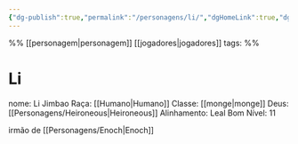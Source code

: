 ```yaml
---
{"dg-publish":true,"permalink":"/personagens/li/","dgHomeLink":true,"dgPassFrontmatter":false}
---
```


%%
[[personagem|personagem]] [[jogadores|jogadores]]
tags: 
%%

# Li
nome: Li Jimbao
Raça: [[Humano|Humano]]
Classe: [[monge|monge]]
Deus: [[Personagens/Heironeous|Heironeous]]
Alinhamento: Leal Bom
Nível: 11

irmão de [[Personagens/Enoch|Enoch]]